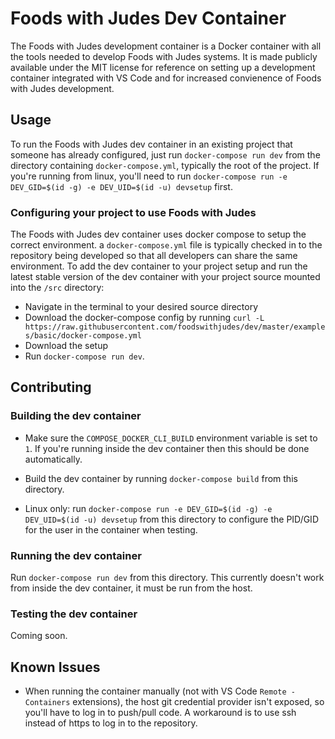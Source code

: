 # Foods with Judes Dev Container

The Foods with Judes development container is a Docker container with all the
tools needed to develop Foods with Judes systems. It is made publicly available
under the MIT license for reference on setting up a development container
integrated with VS Code and for increased convienence of Foods with Judes
development.

## Usage

To run the Foods with Judes dev container in an existing project that someone
has already configured, just run `docker-compose run dev` from the directory
containing `docker-compose.yml`, typically the root of the project. If you're
running from linux, you'll need to run
`docker-compose run -e DEV_GID=$(id -g) -e DEV_UID=$(id -u) devsetup` first.

### Configuring your project to use Foods with Judes

The Foods with Judes dev container uses docker compose to setup the correct
environment. a `docker-compose.yml` file is typically checked in to the
repository being developed so that all developers can share the same
environment. To add the dev container to your project setup and run the latest
stable version of the dev container with your project source mounted into the
`/src` directory:

- Navigate in the terminal to your desired source directory
- Download the docker-compose config by running
  `curl -L https://raw.githubusercontent.com/foodswithjudes/dev/master/examples/basic/docker-compose.yml`
- Download the setup
- Run `docker-compose run dev`.

## Contributing

### Building the dev container

- Make sure the `COMPOSE_DOCKER_CLI_BUILD` environment variable is set to `1`.
  If you're running inside the dev container then this should be done
  automatically.

- Build the dev container by running `docker-compose build` from this directory.

- Linux only: run
  `docker-compose run -e DEV_GID=$(id -g) -e DEV_UID=$(id -u) devsetup` from
  this directory to configure the PID/GID for the user in the container when
  testing.

### Running the dev container

Run `docker-compose run dev` from this directory. This currently doesn't work
from inside the dev container, it must be run from the host.

### Testing the dev container

Coming soon.

## Known Issues

- When running the container manually (not with VS Code `Remote - Containers`
  extensions), the host git credential provider isn't exposed, so you'll have to
  log in to push/pull code. A workaround is to use ssh instead of https to log
  in to the repository.
